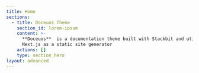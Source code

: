 ```yaml
---
title: Home
sections:
  - title: Doceuos Theme
    section_id: lorem-ipsum
    content: >-
      **Doceuos**  is a documentation theme built with Stackbit and utilizes
      Next.js as a static site generator
    actions: []
    type: section_hero
layout: advanced
---
```

